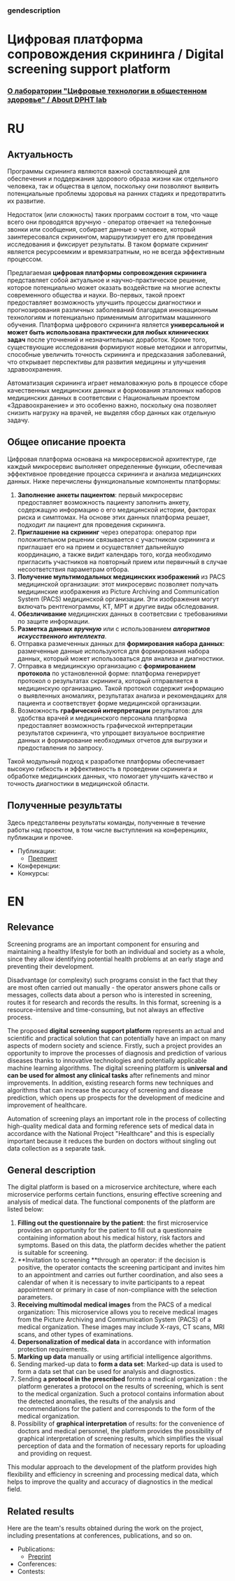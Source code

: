 ### gendescription
# Цифровая платформа сопровождения скрининга / Digital screening support platform
### [О лаборатории "Цифровые технологии в общестенном здоровье" / About DPHT lab](dpht.itmo.ru)
# RU
## Актуальность
Программы скрининга являются важной составляющей для обеспечения и поддержания здорового образа жизни как отдельного человека, так и общества в целом, поскольку они позволяют выявить потенциальные проблемы здоровья на ранних стадиях и предотвратить их развитие.

Недостаток (или сложность) таких программ состоит в том, что чаще всего они проводятся вручную - оператор отвечает на телефонные звонки или сообщения, собирает данные о человеке, который заинтересовался скринингом, маршрутизирует его для проведения исследования и фиксирует результаты. В таком формате скрининг является ресурсоемким и времязатратным, но не всегда эффективным процессом. 

Предлагаемая **цифровая платформы сопровождения скрининга** представляет собой актуальное и научно-практическое решение, которое потенциально может оказать воздействие на многие аспекты современного общества и науки. Во-первых, такой проект предоставляет возможность улучшить процессы диагностики и прогнозирования различных заболеваний благодаря инновационным технологиям и потенциально применимым алгоритмам машинного обучения. Платформа цифрового скрининга является **универсальной и может быть использована практически для любых клинических задач** после уточнений и незначительных доработок. Кроме того, существующие исследования формируют новые методики и алгоритмы, способные увеличить точность скрининга и предсказания заболеваний, что открывает перспективы для развития медицины и улучшения здравоохранения.

Автоматизация скрининга играет немаловажную роль в процессе сборе качественных медицинских данных и формования эталонных наборов медицинских данных в соответсвии с Национальным проектом «Здравоохранение»  и это особенно важно, поскольку она позволяет снизить нагрузку на врачей, не выделяя сбор данных как отдельную задачу. 
## Общее описание проекта 
Цифровая платформа основана на микросервисной архитектуре, где каждый микросервис выполняет определенные функции, обеспечивая эффективное проведение процесса скрининга и анализа медицинских данных. Ниже перечислены функциональные компоненты платформы:
1.  **Заполнение анкеты пациентом**: первый микросервис предоставляет возможность пациенту заполнить анкету, содержащую информацию о его медицинской истории, факторах риска и симптомах. На основе этих данных платформа решает, подходит ли пациент для проведения скрининга.
2.  **Приглашение на скрининг** через оператора: оператор при положительном решении связывается с участником скрининга и приглашает его на прием и осуществляет дальнейшую координацию, а также видит календарь того, когда необходимо пригласить участников на повторный прием или первичный в случае несоответствия параметрам отбора. 
3.  **Получение мультимодальных медицинских изображений** из PACS медицинской организации: этот микросервис позволяет получать медицинские изображения из Picture Archiving and Communication System (PACS) медицинской организации. Эти изображения могут включать рентгенограммы, КТ, МРТ и другие виды обследования.
4.  **Обезличивание** медицинских данных в соответсвии с требованиями по защите информации. 
5.  **Разметка данных** **_вручную_** или с использованием _**алгоритмов искусственного интеллекта**_.
6.  Отправка размеченных данных для **формирования набора данных**: размеченные данные используются для формирования набора данных, который может использоваться для анализа и диагностики.
7. Отправка в медицинскую организацию с **формированием протокола** по установленной форме: платформа генерирует протокол о результатах скрининга, который отправляется в медицинскую организацию. Такой протокол содержит информацию о выявленных аномалиях, результатах анализа и рекомендациях для пациента и соответствует форме медицинской организации.
8.  Возможность **графической интерпретации** результатов: для удобства врачей и медицинского персонала платформа предоставляет возможность графической интерпретации результатов скрининга, что упрощает визуальное восприятие данных и формирование необходимых отчетов для выгрузки и предоставления по запросу.
	
Такой модульный подход к разработке платформы обеспечивает высокую гибкость и эффективность в проведении скрининга и обработке медицинских данных, что помогает улучшить качество и точность диагностики в медицинской области.
 
## Полученные результаты
Здесь предсталвены результаты команды, полученные в течение работы над проектом, в том числе выступления на конференциях, публикации и прочее.
- Публикации:
	- [Препринт](http://arxiv.org/abs/2310.08532)
- Конференции:
- Конкурсы:
# EN
## Relevance
Screening programs are an important component for ensuring and maintaining a healthy lifestyle for both an individual and society as a whole, since they allow identifying potential health problems at an early stage and preventing their development.

Disadvantage (or complexity) such programs consist in the fact that they are most often carried out manually - the operator answers phone calls or messages, collects data about a person who is interested in screening, routes it for research and records the results. In this format, screening is a resource-intensive and time-consuming, but not always an effective process. 

The proposed **digital screening support platform** represents an actual and scientific and practical solution that can potentially have an impact on many aspects of modern society and science. Firstly, such a project provides an opportunity to improve the processes of diagnosis and prediction of various diseases thanks to innovative technologies and potentially applicable machine learning algorithms. The digital screening platform is **universal and can be used for almost any clinical tasks** after refinements and minor improvements. In addition, existing research forms new techniques and algorithms that can increase the accuracy of screening and disease prediction, which opens up prospects for the development of medicine and improvement of healthcare.

Automation of screening plays an important role in the process of collecting high-quality medical data and forming reference sets of medical data in accordance with the National Project "Healthcare" and this is especially important because it reduces the burden on doctors without singling out data collection as a separate task.
## General description
The digital platform is based on a microservice architecture, where each microservice performs certain functions, ensuring effective screening and analysis of medical data. The functional components of the platform are listed below:
1. **Filling out the questionnaire by the patient**: the first microservice provides an opportunity for the patient to fill out a questionnaire containing information about his medical history, risk factors and symptoms. Based on this data, the platform decides whether the patient is suitable for screening.
2. **Invitation to screening **through an operator: if the decision is positive, the operator contacts the screening participant and invites him to an appointment and carries out further coordination, and also sees a calendar of when it is necessary to invite participants to a repeat appointment or primary in case of non-compliance with the selection parameters.
3. **Receiving multimodal medical images** from the PACS of a medical organization: This microservice allows you to receive medical images from the Picture Archiving and Communication System (PACS) of a medical organization. These images may include X-rays, CT scans, MRI scans, and other types of examinations.
4. **Depersonalization of medical data** in accordance with information protection requirements.
5. **Marking up data** manually or using artificial intelligence algorithms.
6. Sending marked-up data to **form a data set**: Marked-up data is used to form a data set that can be used for analysis and diagnostics.
7. Sending **a protocol in the prescribed** formto a medical organization : the platform generates a protocol on the results of screening, which is sent to the medical organization. Such a protocol contains information about the detected anomalies, the results of the analysis and recommendations for the patient and corresponds to the form of the medical organization.
8. Possibility of **graphical interpretation** of results: for the convenience of doctors and medical personnel, the platform provides the possibility of graphical interpretation of screening results, which simplifies the visual perception of data and the formation of necessary reports for uploading and providing on request.

This modular approach to the development of the platform provides high flexibility and efficiency in screening and processing medical data, which helps to improve the quality and accuracy of diagnostics in the medical field.

## Related results 
Here are the team's results obtained during the work on the project, including presentations at conferences, publications, and so on.
- Publications:
	- [Preprint](http://arxiv.org/abs/2310.08532 )
- Conferences:
- Contests:
